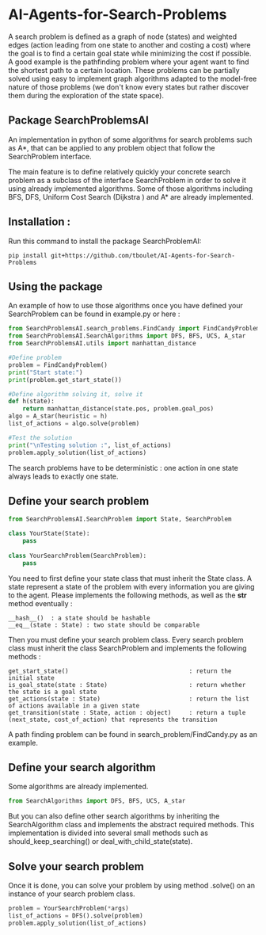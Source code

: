 # AI-Agents-for-Search-Problems
A search problem is defined as a graph of node (states) and weighted edges (action leading from one state to another and costing a cost) where the goal is to find a certain goal state while minimizing the cost if possible. A good example is the pathfinding problem where your agent want to find the shortest path to a certain location. 
These problems can be partially solved using easy to implement graph algorithms adapted to the model-free nature of those problems (we don't know every states but rather discover them during the exploration of the state space).

## Package SearchProblemsAI
An implementation in python of some algorithms for search problems such as A*, that can be applied to any problem object that follow the SearchProblem interface.

The main feature is to define relatively quickly your concrete search problem as a subclass of the interface SearchProblem in order to solve it using already implemented algorithms. Some of those algorithms including BFS, DFS, Uniform Cost Search (Dijkstra ) and A* are already implemented.

## Installation :
Run this command to install the package SearchProblemAI:

    pip install git+https://github.com/tboulet/AI-Agents-for-Search-Problems

## Using the package 
An example of how to use those algorithms once you have defined your SearchProblem can be found in example.py or here :

```python
from SearchProblemsAI.search_problems.FindCandy import FindCandyProblem
from SearchProblemsAI.SearchAlgorithms import DFS, BFS, UCS, A_star
from SearchProblemsAI.utils import manhattan_distance

#Define problem
problem = FindCandyProblem()
print("Start state:")
print(problem.get_start_state())

#Define algorithm solving it, solve it
def h(state):
    return manhattan_distance(state.pos, problem.goal_pos)
algo = A_star(heuristic = h)
list_of_actions = algo.solve(problem)

#Test the solution
print("\nTesting solution :", list_of_actions)
problem.apply_solution(list_of_actions)
```

The search problems have to be deterministic : one action in one state always leads to exactly one state.



## Define your search problem
```python
from SearchProblemsAI.SearchProblem import State, SearchProblem

class YourState(State):
    pass
    
class YourSearchProblem(SearchProblem):  
    pass
```

You need to first define your state class that must inherit the State class. A state represent a state of the problem with every information you are giving to the agent. Please implements the following methods, as well as the __str__ method eventually :

    __hash__()  : a state should be hashable
    __eq__(state : State) : two state should be comparable
      
Then you must define your search problem class. Every search problem class must inherit the class SearchProblem and implements the following methods :

    get_start_state()                                  : return the initial state
    is_goal_state(state : State)                       : return whether the state is a goal state
    get_actions(state : State)                         : return the list of actions available in a given state
    get_transition(state : State, action : object)     : return a tuple (next_state, cost_of_action) that represents the transition
      
A path finding problem can be found in search_problem/FindCandy.py as an example.
      

## Define your search algorithm
Some algorithms are already implemented.
```python
from SearchAlgorithms import DFS, BFS, UCS, A_star
```

But you can also define other search algorithms by inheriting the SearchAlgorithm class and implements the abstract required methods. This implementation is divided into several small methods such as should_keep_searching() or deal_with_child_state(state).


## Solve your search problem
Once it is done, you can solve your problem by using method .solve() on an instance of your search problem class.
````python
problem = YourSearchProblem(*args)
list_of_actions = DFS().solve(problem)
problem.apply_solution(list_of_actions)
````
